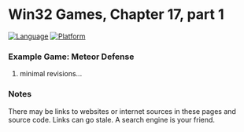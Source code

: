 # Win32 Games, Chapter 17, part 1
[![Language](https://img.shields.io/badge/Language%20-C++-blue.svg)](https://github.com/GeorgePimpleton/Win32-games/)
[![Platform](https://img.shields.io/badge/Platform%20-Win32-blue.svg)](https://github.com/GeorgePimpleton/Win32-games/)

### Example Game: Meteor Defense
1. minimal revisions...

### Notes
There may be links to websites or internet sources in these pages and source code. Links can go stale. A search engine is your friend.
